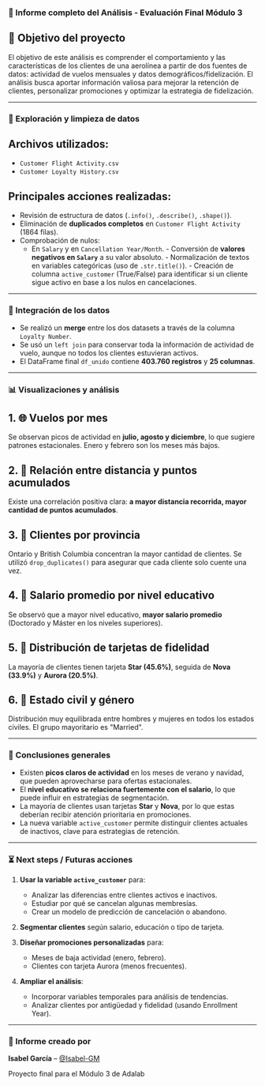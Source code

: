 
### 🧾 Informe completo del Análisis - Evaluación Final Módulo 3

## 🌟 Objetivo del proyecto

El objetivo de este análisis es comprender el comportamiento y las características de los clientes de una aerolínea a partir de dos fuentes de datos: actividad de vuelos mensuales y datos demográficos/fidelización. El análisis busca aportar información valiosa para mejorar la retención de clientes, personalizar promociones y optimizar la estrategia de fidelización.

---

### 🔎 Exploración y limpieza de datos

## Archivos utilizados:

- `Customer Flight Activity.csv`
- `Customer Loyalty History.csv`

## Principales acciones realizadas:

- Revisión de estructura de datos (`.info()`, `.describe()`, `.shape()`).
- Eliminación de **duplicados completos** en `Customer Flight Activity` (1864 filas).
- Comprobación de nulos:
  - En `Salary` y en `Cancellation Year/Month`.
        - Conversión de **valores negativos en `Salary`** a su valor absoluto.
        - Normalización de textos en variables categóricas (uso de `.str.title()`).
        - Creación de columna `active_customer` (True/False) para identificar si un cliente sigue activo en base a los nulos en cancelaciones.

---

### 🔗 Integración de los datos

- Se realizó un **merge** entre los dos datasets a través de la columna `Loyalty Number`.
- Se usó un `left join` para conservar toda la información de actividad de vuelo, aunque no todos los clientes estuvieran activos.
- El DataFrame final `df_unido` contiene **403.760 registros** y **25 columnas**.

---

### 📊 Visualizaciones y análisis

## 1. 🌐 Vuelos por mes
Se observan picos de actividad en **julio, agosto y diciembre**, lo que sugiere patrones estacionales. Enero y febrero son los meses más bajos.

## 2. 🔹 Relación entre distancia y puntos acumulados
Existe una correlación positiva clara: **a mayor distancia recorrida, mayor cantidad de puntos acumulados**.

## 3. 📅 Clientes por provincia
Ontario y British Columbia concentran la mayor cantidad de clientes. Se utilizó `drop_duplicates()` para asegurar que cada cliente solo cuente una vez.

## 4. 🏫 Salario promedio por nivel educativo
Se observó que a mayor nivel educativo, **mayor salario promedio** (Doctorado y Máster en los niveles superiores).

## 5. 🍓 Distribución de tarjetas de fidelidad
La mayoría de clientes tienen tarjeta **Star (45.6%)**, seguida de **Nova (33.9%)** y **Aurora (20.5%)**.

## 6. 🫋 Estado civil y género
Distribución muy equilibrada entre hombres y mujeres en todos los estados civiles. El grupo mayoritario es "Married".

---

### 🧰 Conclusiones generales

- Existen **picos claros de actividad** en los meses de verano y navidad, que pueden aprovecharse para ofertas estacionales.
- El **nivel educativo se relaciona fuertemente con el salario**, lo que puede influir en estrategias de segmentación.
- La mayoría de clientes usan tarjetas **Star** y **Nova**, por lo que estas deberían recibir atención prioritaria en promociones.
- La nueva variable `active_customer` permite distinguir clientes actuales de inactivos, clave para estrategias de retención.

---

### ⏳ Next steps / Futuras acciones

1. **Usar la variable `active_customer`** para:
   - Analizar las diferencias entre clientes activos e inactivos.
   - Estudiar por qué se cancelan algunas membresías.
   - Crear un modelo de predicción de cancelación o abandono.

2. **Segmentar clientes** según salario, educación o tipo de tarjeta.

3. **Diseñar promociones personalizadas** para:
   - Meses de baja actividad (enero, febrero).
   - Clientes con tarjeta Aurora (menos frecuentes).

4. **Ampliar el análisis**:
   - Incorporar variables temporales para análisis de tendencias.
   - Analizar clientes por antigüedad y fidelidad (usando Enrollment Year).

---

### 📄 Informe creado por

**Isabel García** – [@Isabel-GM](https://github.com/Isabel-GM)

Proyecto final para el Módulo 3 de Adalab

